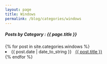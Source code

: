 ```yaml
---
layout: page
title: Windows
permalink: /blog/categories/windows
---
```


<h5> Posts by Category : {{ page.title }} </h5>

<div class="card">
{% for post in site.categories.windows %}
 <li class="category-posts"><span>{{ post.date | date_to_string }}</span> &nbsp; <a href="{{ post.url }}">{{ post.title }}</a></li>
{% endfor %}
</div>
